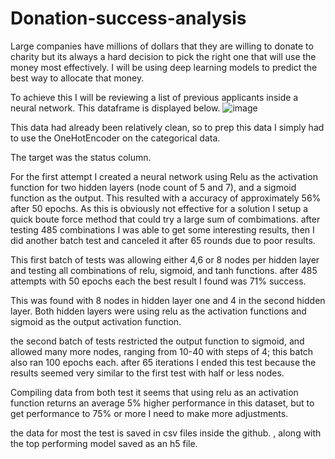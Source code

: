 # Donation-success-analysis
Large companies have millions of dollars that they are willing to donate to charity but its always a hard decision to pick the right one that will use the money most effectively. I will be using deep learning models to predict the best way to allocate that money.

To achieve this I will be reviewing a list of previous applicants inside a neural network. This dataframe is displayed below. 
![image](https://user-images.githubusercontent.com/81537476/155869757-05aa5307-63b8-4064-9ed0-2a20fff8427a.png)

This data had already been relatively clean, so to prep this data I simply had to use the OneHotEncoder on the categorical data. 

The target was the status column. 

For the first attempt I created a neural network using Relu as the activation function for two hidden layers (node count of 5 and 7), and a sigmoid function as the output. This resulted with a accuracy of approximately 56% after 50 epochs. As this is obviously not effective for a solution I setup a quick boute force method that could try a large sum of combimations. after testing 485 combinations I was able to get some interesting results, then I did another batch test and canceled it after 65 rounds due to poor results. 

This first batch of tests was allowing either 4,6 or 8 nodes per hidden layer and testing all combinations of relu, sigmoid, and tanh functions. after 485 attempts with 50 epochs each the best result I found was 71% success. 

This was found with 8 nodes in hidden layer one and 4 in the second hidden layer. Both hidden layers were using relu as the activation functions and sigmoid as the output activation function.

the second batch of tests restricted the output function to sigmoid, and allowed many more nodes, ranging from 10-40 with steps of 4; this batch also ran 100 epochs each. after 65 iterations I ended this test because the results seemed very similar to the first test with half or less nodes. 

Compiling data from both test it seems that using relu as an activation function returns an average 5% higher performance in this dataset, but to get performance to 75% or more I need to make more adjustments.

the data for most the test is saved in csv files inside the github. , along with the top performing model saved as an h5 file. 
